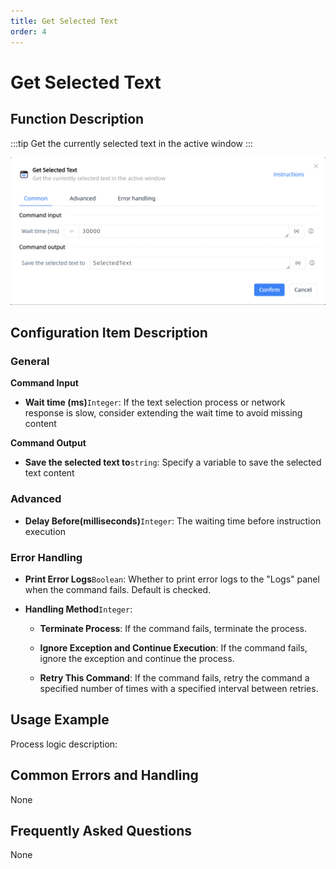 ```yaml
---
title: Get Selected Text
order: 4
---
```


# Get Selected Text

## Function Description

:::tip 
Get the currently selected text in the active window
:::

![Get Selected Text](../../../assets/Get%20Selected%20Text_command.png)

## Configuration Item Description

### General

**Command Input**

- **Wait time (ms)**`Integer`: If the text selection process or network response is slow, consider extending the wait time to avoid missing content


**Command Output**

- **Save the selected text to**`string`: Specify a variable to save the selected text content

### Advanced

- **Delay Before(milliseconds)**`Integer`: The waiting time before instruction execution

### Error Handling

- **Print Error Logs**`Boolean`: Whether to print error logs to the "Logs" panel when the command fails. Default is checked. 

- **Handling Method**`Integer`:

    - **Terminate Process**: If the command fails, terminate the process.

    - **Ignore Exception and Continue Execution**: If the command fails, ignore the exception and continue the process.

    - **Retry This Command**: If the command fails, retry the command a specified number of times with a specified interval between retries.

## Usage Example

Process logic description:

## Common Errors and Handling

None

## Frequently Asked Questions

None

